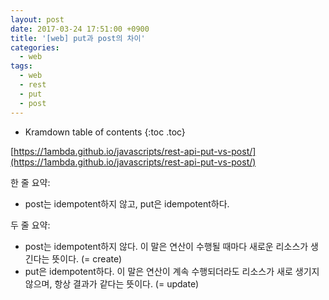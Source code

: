 ```yaml
---
layout: post
date: 2017-03-24 17:51:00 +0900
title: '[web] put과 post의 차이'
categories:
  - web
tags:
  - web
  - rest
  - put
  - post
---
```


* Kramdown table of contents
{:toc .toc}

[https://1ambda.github.io/javascripts/rest-api-put-vs-post/](https://1ambda.github.io/javascripts/rest-api-put-vs-post/)

한 줄 요약:

- post는 idempotent하지 않고, put은 idempotent하다.

두 줄 요약:

- post는 idempotent하지 않다. 이 말은 연산이 수행될 때마다 새로운 리소스가 생긴다는 뜻이다. (= create)
- put은 idempotent하다. 이 말은 연산이 계속 수행되더라도 리소스가 새로 생기지 않으며, 항상 결과가 같다는 뜻이다. (= update)
